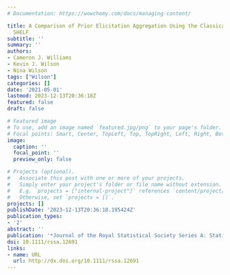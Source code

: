 ```yaml
---
# Documentation: https://wowchemy.com/docs/managing-content/

title: A Comparison of Prior Elicitation Aggregation Using the Classical Method and
  SHELF
subtitle: ''
summary: ''
authors:
- Cameron J. Williams
- Kevin J. Wilson
- Nina Wilson
tags: ["Wilson"]
categories: []
date: '2021-05-01'
lastmod: 2023-12-13T20:36:18Z
featured: false
draft: false

# Featured image
# To use, add an image named `featured.jpg/png` to your page's folder.
# Focal points: Smart, Center, TopLeft, Top, TopRight, Left, Right, BottomLeft, Bottom, BottomRight.
image:
  caption: ''
  focal_point: ''
  preview_only: false

# Projects (optional).
#   Associate this post with one or more of your projects.
#   Simply enter your project's folder or file name without extension.
#   E.g. `projects = ["internal-project"]` references `content/project/deep-learning/index.md`.
#   Otherwise, set `projects = []`.
projects: []
publishDate: '2023-12-13T20:36:18.195424Z'
publication_types:
- '2'
abstract: ''
publication: '*Journal of the Royal Statistical Society Series A: Statistics in Society*'
doi: 10.1111/rssa.12691
links:
- name: URL
  url: http://dx.doi.org/10.1111/rssa.12691
---
```

